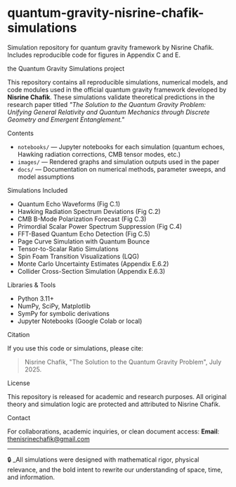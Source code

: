 # quantum-gravity-nisrine-chafik-simulations
Simulation repository for quantum gravity framework by Nisrine Chafik. Includes reproducible code for figures in Appendix C and E.


the Quantum Gravity Simulations project

This repository contains all reproducible simulations, numerical models, and code modules used in the official quantum gravity framework developed by **Nisrine Chafik**. These simulations validate theoretical predictions in the research paper titled *"The Solution to the Quantum Gravity Problem: Unifying General Relativity and Quantum Mechanics through Discrete Geometry and Emergent Entanglement."*

Contents

- `notebooks/` — Jupyter notebooks for each simulation (quantum echoes, Hawking radiation corrections, CMB tensor modes, etc.)
- `images/` — Rendered graphs and simulation outputs used in the paper
- `docs/` — Documentation on numerical methods, parameter sweeps, and model assumptions

Simulations Included

- Quantum Echo Waveforms (Fig C.1)
- Hawking Radiation Spectrum Deviations (Fig C.2)
- CMB B-Mode Polarization Forecast (Fig C.3)
- Primordial Scalar Power Spectrum Suppression (Fig C.4)
- FFT-Based Quantum Echo Detection (Fig C.5)
- Page Curve Simulation with Quantum Bounce
- Tensor-to-Scalar Ratio Simulations
- Spin Foam Transition Visualizations (LQG)
- Monte Carlo Uncertainty Estimates (Appendix E.6.2)
- Collider Cross-Section Simulation (Appendix E.6.3)

Libraries & Tools

- Python 3.11+
- NumPy, SciPy, Matplotlib
- SymPy for symbolic derivations
- Jupyter Notebooks (Google Colab or local)

Citation

If you use this code or simulations, please cite:
> Nisrine Chafik, "The Solution to the Quantum Gravity Problem", July 2025.

License

This repository is released for academic and research purposes. All original theory and simulation logic are protected and attributed to Nisrine Chafik.

Contact

For collaborations, academic inquiries, or clean document access:
**Email**: thenisrinechafik@gmail.com

---

🔒 _All simulations were designed with mathematical rigor, physical relevance, and the bold intent to rewrite our understanding of space, time, and information.
